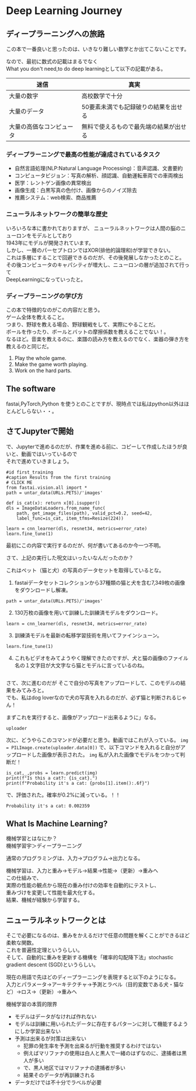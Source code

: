 # Deep Learning Journey
## ディープラーニングへの旅路

この本で一番良いと思ったのは、いきなり難しい数学とか出てこないことです。  
  
なので、最初に数式の記載はまるでなく  
What you don't need,to do deep learningとして以下の記載がある。  

|  迷信  |  真実  |
|  ----  |  ----  |
|  大量の数字              | 高校数学で十分 |
|  大量のデータ            |  50要素未満でも記録破りの結果を出せる  |
|  大量の高価なコンピュータ |  無料で使えるもので最先端の結果が出せる  |

### ディープラーニングで最高の性能が達成されているタスク
* 自然言語処理(NLP:Natural Language Processing)：音声認識、文書要約
* コンピュータビジョン：写真の解析、顔認識、自動運転車両での車両検出
* 医学：レントゲン画像の異常検出
* 画像生成：白黒写真の色付け、画像からのノイズ除去
* 推薦システム：web検索、商品推薦
  
### ニューラルネットワークの簡単な歴史
いろいろな本に書かれておりますが、
ニューラルネットワークは人間の脳のニューロンをモデルとしており  
1943年にモデルが開発されています。  
しかし、一層のパーセプトロンではXOR(排他的論理和)が学習できない。  
これは多層にすることで回避できるのだが、その後発展しなかったとのこと。  
その後コンピュータのキャパシティが増大し、ニューロンの層が追加されて行って  
DeepLearningになっていったと。


### ディープラーニングの学び方
この本で特徴的なのがこの内容だと思う。  
ゲーム全体を教えること。  
つまり、野球を教える場合、野球観戦をして、実際にやることだ。  
ボールを作ったり、ボールとバットの摩擦係数を教えることでない！。  
なるほど。音楽を教えるのに、楽譜の読み方を教えるのでなく、楽器の弾き方を教えるのと同じだ。  
1. Play the whole game.
2. Make the game worth playing.
3. Work on the hard parts.

## The software
fastai,PyTorch,Python を使うとのことですが、現時点では私はpython以外はほとんどしらない・・。  

## さてJupyterで開始

で、Jupyterで進めるのだが、作業を進める前に、コピーして作成したほうが良いと、動画ではいっているので  
それで進めていきましょう。

```python:title
#id first_training
#caption Results from the first training
# CLICK ME
from fastai.vision.all import *
path = untar_data(URLs.PETS)/'images'

def is_cat(x): return x[0].isupper()
dls = ImageDataLoaders.from_name_func(
    path, get_image_files(path), valid_pct=0.2, seed=42,
    label_func=is_cat, item_tfms=Resize(224))

learn = cnn_learner(dls, resnet34, metrics=error_rate)
learn.fine_tune(1)
```

最初にこの内容で実行するのだが、何が書いてあるのか今一つ不明。  

さて、上記の実行した呪文はいったいなんだったのか？  

これはペット（猫と犬）の写真のデータセットを取得しているとな。  
1. fastaiデータセットコレクションから37種類の猫と犬を含む7,349枚の画像をダウンロードし解凍。
```python:title
path = untar_data(URLs.PETS)/'images'
```

2. 130万枚の画像を用いて訓練した訓練済モデルをダウンロード。
```python:title
learn = cnn_learner(dls, resnet34, metrics=error_rate)
```

3. 訓練済モデルを最新の転移学習技術を用いてファインシューン。
```python:title
learn.fine_tune(1)
```

4. これもビデオをみてようやく理解できたのですが、犬と猫の画像のファイル名の１文字目が大文字なら猫とモデルに言っているのね。
```def is_cat(x): return x[0].isupper()
```


さて、次に進むのだが 
そこで自分の写真をアップロードして、このモデルの結果をみてみろと。  
でも、私はdog loverなので犬の写真を入れるのだが、必ず猫と判断されるじゃん！  

まずこれを実行すると、画像がアップロード出来るように」なる。  
```uploader = widgets.FileUpload()
uploader
```
次に、どうやらこのコマンドが必要だと思う。動画ではこれが入っている。
```img = PILImage.create(uploader.data[0])```
で、以下コマンドを入れると自分がアップロードした画像が表示された。
```img```
私が入れた画像でモデルをつかって判断だ！  
```img = PILImage.create(uploader.data[0])
is_cat,_,probs = learn.predict(img)
print(f"Is this a cat?: {is_cat}.")
print(f"Probability it's a cat: {probs[1].item():.6f}")
```
で、評価された。確率が0.2%に減っている。！！
```Is this a cat?: False.
Probability it's a cat: 0.002359
```

## What Is Machine Learning?
機械学習とはなにか？  
機械学習宇＞ディープラーニング  

通常のプログラミングは、入力→プログラム→出力となる。
  
機械学習は、入力と重み→モデル→結果→性能→（更新）→重みへ  
この仕組みで、  
実際の性能の観点から現在の重み付けの効率を自動的にテストし、  
重みづけを変更して性能を最大化する。  
結果、機械が経験から学習する。
  
  
## ニューラルネットワークとは
そこで必要になるのは、重みをかえるだけで任意の問題を解くことができるほど柔軟な関数。  
これを普遍性定理というらしい。  
そして、自動的に重みを更新する機構を「確率的勾配降下法」stochastic gradient descent (SGD)というらしい。  

現在の用語で先ほどのディープラーニングを表現すると以下のようになる。  
入力とパラメータ→アーキテクチャ→予測とラベル（目的変数である犬・猫など）→ロス→（更新）→重みへ  
 
機械学習の本質的限界
* モデルはデータがなければ作れない
* モデルは訓練に用いられたデータに存在するパターンに対して機能するようにしか学習出来ない
* 予測は出来るが対策は出来ない
  * 犯罪の発生率を予測を出来るが行動を推奨するわけではない
  * 例えばマリファナの使用は白人と黒人で一緒のはずなのに、逮捕者は黒人が多い
  * で、黒人地区ではマリファナの逮捕者が多い
  * 結果そのデータが再訓練される
* データだけでは不十分でラベルが必要



